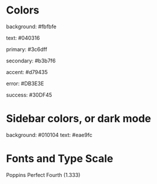 # Colors

background: #fbfbfe

text: #040316

primary: #3c6dff

secondary: #b3b7f6

accent: #d79435

error: #DB3E3E

success: #30DF45


# Sidebar colors, or dark mode

background: #010104
text: #eae9fc

# Fonts and Type Scale

Poppins
Perfect Fourth (1.333)
